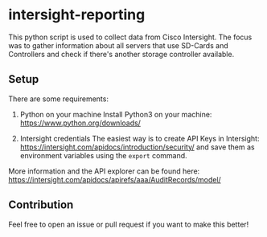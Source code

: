 # intersight-reporting
This python script is used to collect data from Cisco Intersight. The focus was to gather information about all servers that use SD-Cards and Controllers and check if there's another storage controller available.

## Setup
There are some requirements:
1. Python on your machine
Install Python3 on your machine: https://www.python.org/downloads/

2. Intersight credentials
The easiest way is to create API Keys in Intersight: https://intersight.com/apidocs/introduction/security/ and save them as environment variables using the `export` command.

More information and the API explorer can be found here: https://intersight.com/apidocs/apirefs/aaa/AuditRecords/model/

## Contribution
Feel free to open an issue or pull request if you want to make this better!
